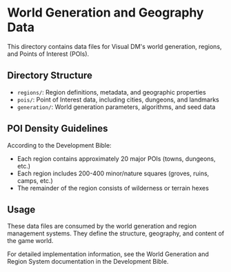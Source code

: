 # World Generation and Geography Data

This directory contains data files for Visual DM's world generation, regions, and Points of Interest (POIs).

## Directory Structure

- `regions/`: Region definitions, metadata, and geographic properties
- `pois/`: Point of Interest data, including cities, dungeons, and landmarks
- `generation/`: World generation parameters, algorithms, and seed data

## POI Density Guidelines

According to the Development Bible:

- Each region contains approximately 20 major POIs (towns, dungeons, etc.)
- Each region includes 200-400 minor/nature squares (groves, ruins, camps, etc.)
- The remainder of the region consists of wilderness or terrain hexes

## Usage

These data files are consumed by the world generation and region management systems. They define the structure, geography, and content of the game world.

For detailed implementation information, see the World Generation and Region System documentation in the Development Bible. 